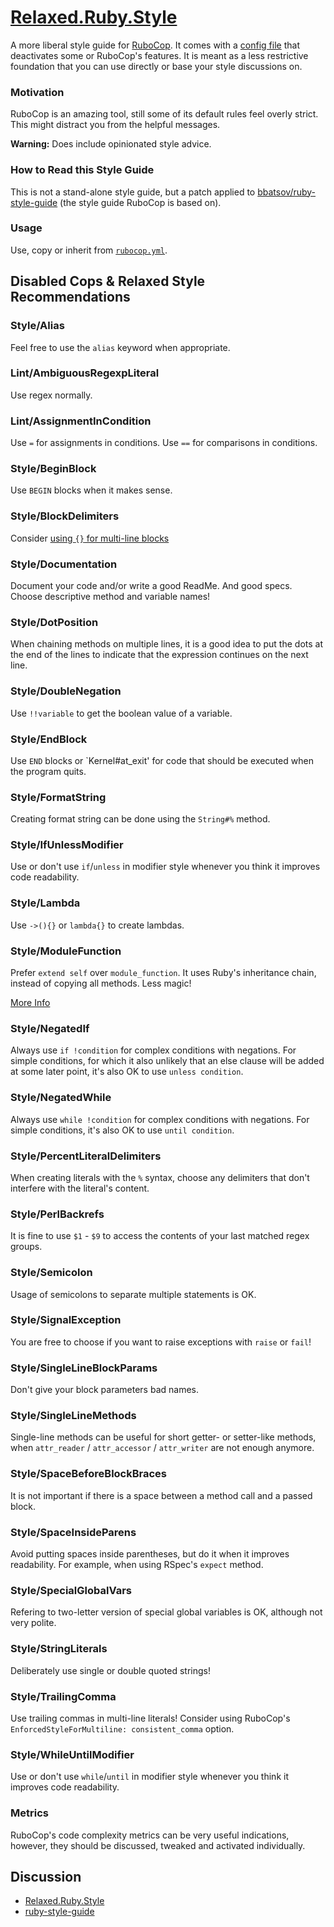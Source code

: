 # [Relaxed.Ruby.Style](http://relaxed.ruby.style)

A more liberal style guide for [RuboCop](https://github.com/bbatsov/rubocop). It comes with a [config file](http://relaxed.ruby.style/rubocop.yml) that deactivates some or RuboCop's features. It is meant as a less restrictive foundation that you can use directly or base your style discussions on.

### Motivation

RuboCop is an amazing tool, still some of its default rules feel overly strict. This might distract you from the helpful messages.

**Warning:** Does include opinionated style advice.

### How to Read this Style Guide

This is not a stand-alone style guide, but a patch applied to [bbatsov/ruby-style-guide](https://github.com/bbatsov/ruby-style-guide) (the style guide RuboCop is based on).

### Usage

Use, copy or inherit from [`rubocop.yml`](http://relaxed.ruby.style/rubocop.yml).

## Disabled Cops & Relaxed Style Recommendations

### Style/Alias

Feel free to use the `alias` keyword when appropriate.

### Lint/AmbiguousRegexpLiteral

Use regex normally.

### Lint/AssignmentInCondition

Use `=` for assignments in conditions. Use `==` for comparisons in conditions.

### Style/BeginBlock

Use `BEGIN` blocks when it makes sense.

### Style/BlockDelimiters

Consider [using `{}` for multi-line blocks](https://github.com/chneukirchen/styleguide/blob/e60de37b478d3f892f6985a58d573016f33f0269/RUBY-STYLE#L63-L67)

### Style/Documentation

Document your code and/or write a good ReadMe. And good specs. Choose descriptive
method and variable names!

### Style/DotPosition

When chaining methods on multiple lines, it is a good idea to put the dots at the end
of the lines to indicate that the expression continues on the next line.

### Style/DoubleNegation

Use `!!variable` to get the boolean value of a variable.

### Style/EndBlock

Use `END` blocks or `Kernel#at_exit' for code that should be executed when the
program quits.

### Style/FormatString

Creating format string can be done using the `String#%` method.

### Style/IfUnlessModifier

Use or don't use `if`/`unless` in modifier style whenever you think it improves
code readability.

### Style/Lambda

Use `->(){}` or `lambda{}` to create lambdas.

### Style/ModuleFunction

Prefer `extend self` over `module_function`. It uses Ruby's inheritance chain,
instead of copying all methods. Less magic!

[More Info](http://idiosyncratic-ruby.com/8-self-improvement.html)

### Style/NegatedIf

Always use `if !condition` for complex conditions with negations. For simple
conditions, for which it also unlikely that an else clause will be added at
some later point, it's also OK to use `unless condition`.

### Style/NegatedWhile

Always use `while !condition` for complex conditions with negations. For simple 
conditions, it's also OK to use `until condition`.

### Style/PercentLiteralDelimiters

When creating literals with the `%` syntax, choose any delimiters that don't
interfere with the literal's content.

### Style/PerlBackrefs

It is fine to use `$1` - `$9` to access the contents of your last matched
regex groups.

### Style/Semicolon

Usage of semicolons to separate multiple statements is OK.

### Style/SignalException

You are free to choose if you want to raise exceptions with `raise` or `fail`!

### Style/SingleLineBlockParams

Don't give your block parameters bad names.

### Style/SingleLineMethods

Single-line methods can be useful for short getter- or setter-like methods, when
`attr_reader` / `attr_accessor` / `attr_writer` are not enough anymore.

### Style/SpaceBeforeBlockBraces

It is not important if there is a space between a method call and a passed block.

### Style/SpaceInsideParens

Avoid putting spaces inside parentheses, but do it when it improves readability.
For example, when using RSpec's `expect` method.

### Style/SpecialGlobalVars

Refering to two-letter version of special global variables is OK, although not
very polite.

### Style/StringLiterals

Deliberately use single or double quoted strings!

### Style/TrailingComma

Use trailing commas in multi-line literals! Consider using RuboCop's
`EnforcedStyleForMultiline: consistent_comma` option.

### Style/WhileUntilModifier

Use or don't use `while`/`until` in modifier style whenever you think it improves
code readability.

### Metrics

RuboCop's code complexity metrics can be very useful indications, however, they should
be discussed, tweaked and activated individually.

## Discussion

* [Relaxed.Ruby.Style](https://github.com/janlelis/relaxed.ruby.style/issues/)
* [ruby-style-guide](https://github.com/bbatsov/ruby-style-guide/issues/)
